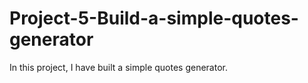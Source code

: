 # Project-5-Build-a-simple-quotes-generator
In this project, I have built a simple quotes generator.
